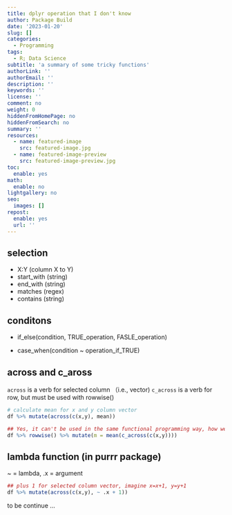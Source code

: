 ```yaml
---
title: dplyr operation that I don't know
author: Package Build
date: '2023-01-20'
slug: []
categories:
  - Programming
tags:
  - R; Data Science
subtitle: 'a summary of some tricky functions'
authorLink: ''
authorEmail: ''
description: ''
keywords: ''
license: ''
comment: no
weight: 0
hiddenFromHomePage: no
hiddenFromSearch: no
summary: ''
resources:
  - name: featured-image
    src: featured-image.jpg
  - name: featured-image-preview
    src: featured-image-preview.jpg
toc:
  enable: yes
math:
  enable: no
lightgallery: no
seo:
  images: []
repost:
  enable: yes
  url: ''
---
```


## selection
- X:Y (column X to Y)
- start_with (string)
- end_with (string)
- matches (regex)
- contains (string)

## conditons
- if_else(condition, TRUE_operation, FASLE_operation)

- case_when(condition ~ operation_if_TRUE)

## across and c_aross
`across` is a verb for selected column （i.e., vector)
`c_across` is a verb for row, but must be used with rowwise()

```r
# calculate mean for x and y column vector
df %>% mutate(across(c(x,y), mean))

## Yes, it can't be used in the same functional programming way, how weird!
df %>% rowwise() %>% mutate(m = mean(c_across(c(x,y))))
```

## lambda function (in purrr package)

~ = lambda, .x = argument
```r
## plus 1 for selected column vector, imagine x=x+1, y=y+1
df %>% mutate(across(c(x,y), ~ .x + 1))
```

to be continue ...
